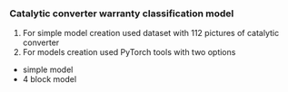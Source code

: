 ### Catalytic converter warranty classification model

1. For simple model creation used dataset with 112 pictures of catalytic converter
2. For models creation used PyTorch tools with two options

- simple model
- 4 block model
